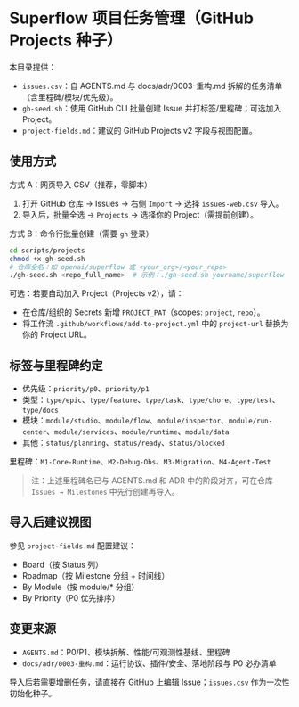 # Superflow 项目任务管理（GitHub Projects 种子）

本目录提供：

- `issues.csv`：自 AGENTS.md 与 docs/adr/0003-重构.md 拆解的任务清单（含里程碑/模块/优先级）。
- `gh-seed.sh`：使用 GitHub CLI 批量创建 Issue 并打标签/里程碑；可选加入 Project。
- `project-fields.md`：建议的 GitHub Projects v2 字段与视图配置。

## 使用方式

方式 A：网页导入 CSV（推荐，零脚本）

1) 打开 GitHub 仓库 → Issues → 右侧 `Import` → 选择 `issues-web.csv` 导入。
2) 导入后，批量全选 → `Projects` → 选择你的 Project（需提前创建）。

方式 B：命令行批量创建（需要 `gh` 登录）

```bash
cd scripts/projects
chmod +x gh-seed.sh
# 仓库全名：如 openai/superflow 或 <your_org>/<your_repo>
./gh-seed.sh <repo_full_name>  # 示例：./gh-seed.sh yourname/superflow
```

可选：若要自动加入 Project（Projects v2），请：

- 在仓库/组织的 Secrets 新增 `PROJECT_PAT`（scopes: `project`, `repo`）。
- 将工作流 `.github/workflows/add-to-project.yml` 中的 `project-url` 替换为你的 Project URL。

## 标签与里程碑约定

- 优先级：`priority/p0`、`priority/p1`
- 类型：`type/epic`、`type/feature`、`type/task`、`type/chore`、`type/test`、`type/docs`
- 模块：`module/studio`、`module/flow`、`module/inspector`、`module/run-center`、`module/services`、`module/runtime`、`module/data`
- 其他：`status/planning`、`status/ready`、`status/blocked`

里程碑：`M1-Core-Runtime`、`M2-Debug-Obs`、`M3-Migration`、`M4-Agent-Test`

> 注：上述里程碑名已与 AGENTS.md 和 ADR 中的阶段对齐，可在仓库 `Issues → Milestones` 中先行创建再导入。

## 导入后建议视图

参见 `project-fields.md` 配置建议：

- Board（按 Status 列）
- Roadmap（按 Milestone 分组 + 时间线）
- By Module（按 module/* 分组）
- By Priority（P0 优先排序）

## 变更来源

- `AGENTS.md`：P0/P1、模块拆解、性能/可观测性基线、里程碑
- `docs/adr/0003-重构.md`：运行协议、插件/安全、落地阶段与 P0 必办清单

导入后若需要增删任务，请直接在 GitHub 上编辑 Issue；`issues.csv` 作为一次性初始化种子。
